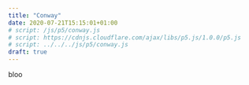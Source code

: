 ```yaml
---
title: "Conway"
date: 2020-07-21T15:15:01+01:00
# script: /js/p5/conway.js  
# script: https://cdnjs.cloudflare.com/ajax/libs/p5.js/1.0.0/p5.js
# script: ../../../js/p5/conway.js
draft: true
---
```

<div id="p5-conway-container">
    <script src="https://cdnjs.cloudflare.com/ajax/libs/p5.js/1.0.0/p5.js"></script>
    <script src="../../../js/p5/conway.js"></script>
</div>

bloo